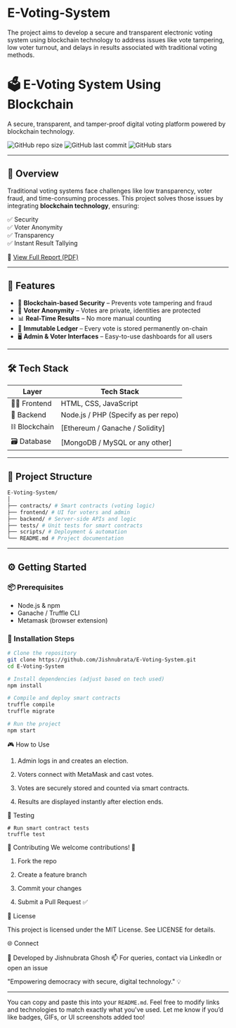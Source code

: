 # E-Voting-System
The project aims to develop a secure and transparent electronic voting system using blockchain technology to address issues like vote tampering, low voter turnout, and delays in results associated with traditional voting methods.
# 🗳️ E-Voting System Using Blockchain

A secure, transparent, and tamper-proof digital voting platform powered by blockchain technology.

![GitHub repo size](https://img.shields.io/github/repo-size/Jishnubrata/E-Voting-System?color=blue)
![GitHub last commit](https://img.shields.io/github/last-commit/Jishnubrata/E-Voting-System?color=green)
![GitHub stars](https://img.shields.io/github/stars/Jishnubrata/E-Voting-System?style=social)

---

## 🚀 Overview

Traditional voting systems face challenges like low transparency, voter fraud, and time-consuming processes. This project solves those issues by integrating **blockchain technology**, ensuring:

✅ Security  
✅ Voter Anonymity  
✅ Transparency  
✅ Instant Result Tallying

📄 [View Full Report (PDF)](https://github.com/Jishnubrata/E-Voting-System/blob/main/E-VOTING%20SYSTEM%20USING%20BLOCKCHAIN%20(Report).pdf)

---

## 🎯 Features

- 🔐 **Blockchain-based Security** – Prevents vote tampering and fraud  
- 👥 **Voter Anonymity** – Votes are private, identities are protected  
- 📊 **Real-Time Results** – No more manual counting  
- 📜 **Immutable Ledger** – Every vote is stored permanently on-chain  
- 🖥️ **Admin & Voter Interfaces** – Easy-to-use dashboards for all users

---

## 🛠️ Tech Stack

| Layer        | Tech Stack           |
|--------------|----------------------|
| 👨‍💻 Frontend | HTML, CSS, JavaScript |
| 🧠 Backend    | Node.js / PHP (Specify as per repo) |
| ⛓️ Blockchain | [Ethereum / Ganache / Solidity] |
| 🗃️ Database   | [MongoDB / MySQL or any other] |

---

## 🧩 Project Structure

``` bash
E-Voting-System/
│
├── contracts/ # Smart contracts (voting logic)
├── frontend/ # UI for voters and admin
├── backend/ # Server-side APIs and logic
├── tests/ # Unit tests for smart contracts
├── scripts/ # Deployment & automation
└── README.md # Project documentation
```


---

## ⚙️ Getting Started

### 📦 Prerequisites

- Node.js & npm
- Ganache / Truffle CLI
- Metamask (browser extension)

### 🧪 Installation Steps


```bash
# Clone the repository
git clone https://github.com/Jishnubrata/E-Voting-System.git
cd E-Voting-System

# Install dependencies (adjust based on tech used)
npm install

# Compile and deploy smart contracts
truffle compile
truffle migrate

# Run the project
npm start

```

🎮 How to Use

1. Admin logs in and creates an election.

2. Voters connect with MetaMask and cast votes.

3. Votes are securely stored and counted via smart contracts.

4. Results are displayed instantly after election ends.

🧪 Testing

```
# Run smart contract tests
truffle test
```

🤝 Contributing
We welcome contributions! 🚀

1. Fork the repo

2. Create a feature branch

3. Commit your changes

4. Submit a Pull Request ✅

📜 License

This project is licensed under the MIT License. See LICENSE for details.

🌐 Connect

👤 Developed by Jishnubrata Ghosh
📫 For queries, contact via LinkedIn or open an issue

"Empowering democracy with secure, digital technology." 💡

---

You can copy and paste this into your `README.md`. Feel free to modify links and technologies to match exactly what you've used. Let me know if you’d like badges, GIFs, or UI screenshots added too!


